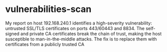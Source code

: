 # vulnerabilities-scan
My report on host 192.168.240.1 identifies a high-severity vulnerability: untrusted SSL/TLS certificates on ports 443/60443 and 8834. The self-signed and private CA certificates break the chain of trust, making the host susceptible to man-in-the-middle attacks. The fix is to replace them with certificates from a publicly trusted CA 
